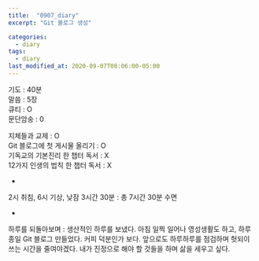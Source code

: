 ```yaml
---
title:  "0907_diary"
excerpt: "Git 블로그 생성"

categories:
  - diary
tags:
  - diary
last_modified_at: 2020-09-07T08:06:00-05:00
---
```


기도 : 40분  
말씀 : 5장  
큐티 : O  
문단암송 : 0  

지체들과 교제 : O  
Git 블로그에 첫 게시물 올리기 : O  
기독교의 기본진리 한 챕터 독서 : X  
12가지 인생의 법칙 한 챕터 독서 : X  

-  

2시 취침, 6시 기상, 낮잠 3시간 30분 : 총 7시간 30분 수면  

-  

하루를 되돌아보며 : 생산적인 하루를 보냈다. 아침 일찍 일어나 영성생활도 하고, 하루종일 Git 블로그 만들었다. 커피 덕분인가 보다.
앞으로도 하루하루를 점검하며 헛되이 쓰는 시간을 줄여야겠다. 내가 진정으로 해야 할 것들을 하며 삶을 세우고 싶다.
